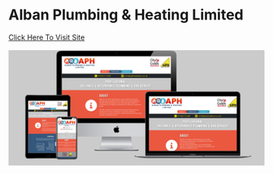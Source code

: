 # Alban Plumbing &amp; Heating Limited

[Click Here To Visit Site](https://ifti-khan.github.io/aph/)
<br><br>
![Image of Project](assets/images/aph-multi-device.png)